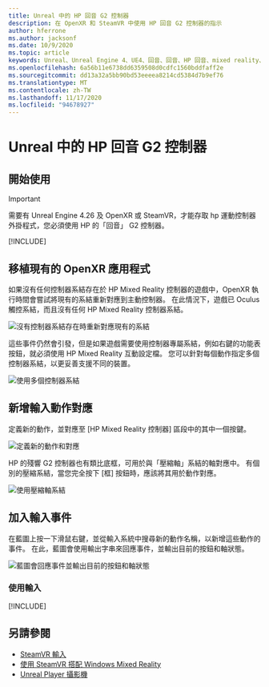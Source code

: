 ```yaml
---
title: Unreal 中的 HP 回音 G2 控制器
description: 在 OpenXR 和 SteamVR 中使用 HP 回音 G2 控制器的指示
author: hferrone
ms.author: jacksonf
ms.date: 10/9/2020
ms.topic: article
keywords: Unreal、Unreal Engine 4、UE4、回音、回音、HP 回音、mixed reality、開發、運動控制器、使用者輸入、功能、新專案、模擬器、檔、指南、功能、全像遊戲開發、混合現實耳機、windows mixed reality 耳機、虛擬實境耳機
ms.openlocfilehash: 6a56b11e6738dd6359508d0cdfc1560bddfaff2e
ms.sourcegitcommit: dd13a32a5bb90bd53eeeea8214cd5384d7b9ef76
ms.translationtype: MT
ms.contentlocale: zh-TW
ms.lasthandoff: 11/17/2020
ms.locfileid: "94678927"
---
```

# <a name="hp-reverb-g2-controllers-in-unreal"></a>Unreal 中的 HP 回音 G2 控制器 

## <a name="getting-started"></a>開始使用

> [!IMPORTANT]
> 需要有 Unreal Engine 4.26 及 OpenXR 或 SteamVR，才能存取 hp 運動控制器外掛程式，您必須使用 HP 的「回音」 G2 控制器。

[!INCLUDE[](includes/tabs-g2-controllers-in-unreal.md)]

## <a name="porting-an-existing-openxr-app"></a>移植現有的 OpenXR 應用程式 

如果沒有任何控制器系結存在於 HP Mixed Reality 控制器的遊戲中，OpenXR 執行時間會嘗試將現有的系結重新對應到主動控制器。  在此情況下，遊戲已 Oculus 觸控系結，而且沒有任何 HP Mixed Reality 控制器系結。

![沒有控制器系結存在時重新對應現有的系結](images/reverb-g2-img-04.png)

這些事件仍然會引發，但是如果遊戲需要使用控制器專屬系結，例如右鍵的功能表按鈕，就必須使用 HP Mixed Reality 互動設定檔。  您可以針對每個動作指定多個控制器系結，以更妥善支援不同的裝置。
   
![使用多個控制器系結](images/reverb-g2-img-05.png)

## <a name="adding-input-action-mappings"></a>新增輸入動作對應 

定義新的動作，並對應至 [HP Mixed Reality 控制器] 區段中的其中一個按鍵。

![定義新的動作和對應](images/reverb-g2-img-02.png)

HP 的殘響 G2 控制器也有類比底框，可用於與「壓縮軸」系結的軸對應中。  有個別的壓縮系結，當您完全按下 [框] 按鈕時，應該將其用於動作對應。 

![使用壓縮軸系結](images/reverb-g2-img-03.png)

## <a name="adding-input-events"></a>加入輸入事件

在藍圖上按一下滑鼠右鍵，並從輸入系統中搜尋新的動作名稱，以新增這些動作的事件。  在此，藍圖會使用輸出字串來回應事件，並輸出目前的按鈕和軸狀態。

![藍圖會回應事件並輸出目前的按鈕和軸狀態](images/reverb-g2-img-06.png)

### <a name="using-input"></a>使用輸入 

[!INCLUDE[](includes/tabs-g2-controller-mapping-in-unreal.md)]

## <a name="see-also"></a>另請參閱
* [SteamVR 輸入](https://docs.unrealengine.com/Platforms/VR/SteamVR/HowTo/SteamVRInput/index.html)
* [使用 SteamVR 搭配 Windows Mixed Reality](https://docs.microsoft.com/windows/mixed-reality/enthusiast-guide/using-steamvr-with-windows-mixed-reality)
* [Unreal Player 攝影機](https://docs.unrealengine.com/Programming/Tutorials/PlayerCamera/3/index.html)